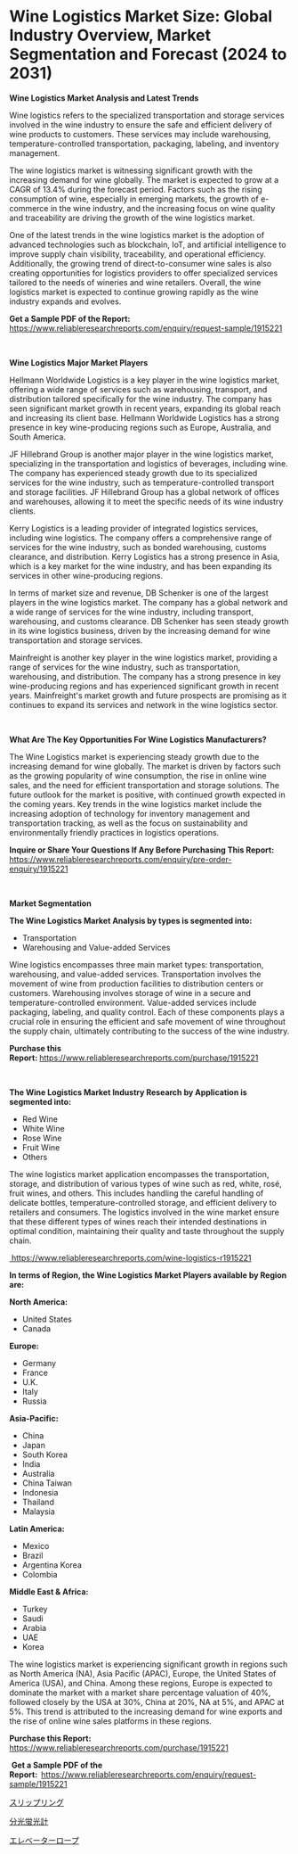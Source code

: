 <p><h1>Wine Logistics Market Size: Global Industry Overview, Market Segmentation and Forecast (2024 to 2031)</h1></p><p><strong>Wine Logistics Market Analysis and Latest Trends</strong></p>
<p><p>Wine logistics refers to the specialized transportation and storage services involved in the wine industry to ensure the safe and efficient delivery of wine products to customers. These services may include warehousing, temperature-controlled transportation, packaging, labeling, and inventory management.</p><p>The wine logistics market is witnessing significant growth with the increasing demand for wine globally. The market is expected to grow at a CAGR of 13.4% during the forecast period. Factors such as the rising consumption of wine, especially in emerging markets, the growth of e-commerce in the wine industry, and the increasing focus on wine quality and traceability are driving the growth of the wine logistics market.</p><p>One of the latest trends in the wine logistics market is the adoption of advanced technologies such as blockchain, IoT, and artificial intelligence to improve supply chain visibility, traceability, and operational efficiency. Additionally, the growing trend of direct-to-consumer wine sales is also creating opportunities for logistics providers to offer specialized services tailored to the needs of wineries and wine retailers. Overall, the wine logistics market is expected to continue growing rapidly as the wine industry expands and evolves.</p></p>
<p><strong>Get a Sample PDF of the Report:&nbsp;</strong> <a href="https://www.reliableresearchreports.com/enquiry/request-sample/1915221">https://www.reliableresearchreports.com/enquiry/request-sample/1915221</a></p>
<p>&nbsp;</p>
<p><strong>Wine Logistics Major Market Players</strong></p>
<p><p>Hellmann Worldwide Logistics is a key player in the wine logistics market, offering a wide range of services such as warehousing, transport, and distribution tailored specifically for the wine industry. The company has seen significant market growth in recent years, expanding its global reach and increasing its client base. Hellmann Worldwide Logistics has a strong presence in key wine-producing regions such as Europe, Australia, and South America.</p><p>JF Hillebrand Group is another major player in the wine logistics market, specializing in the transportation and logistics of beverages, including wine. The company has experienced steady growth due to its specialized services for the wine industry, such as temperature-controlled transport and storage facilities. JF Hillebrand Group has a global network of offices and warehouses, allowing it to meet the specific needs of its wine industry clients.</p><p>Kerry Logistics is a leading provider of integrated logistics services, including wine logistics. The company offers a comprehensive range of services for the wine industry, such as bonded warehousing, customs clearance, and distribution. Kerry Logistics has a strong presence in Asia, which is a key market for the wine industry, and has been expanding its services in other wine-producing regions.</p><p>In terms of market size and revenue, DB Schenker is one of the largest players in the wine logistics market. The company has a global network and a wide range of services for the wine industry, including transport, warehousing, and customs clearance. DB Schenker has seen steady growth in its wine logistics business, driven by the increasing demand for wine transportation and storage services.</p><p>Mainfreight is another key player in the wine logistics market, providing a range of services for the wine industry, such as transportation, warehousing, and distribution. The company has a strong presence in key wine-producing regions and has experienced significant growth in recent years. Mainfreight's market growth and future prospects are promising as it continues to expand its services and network in the wine logistics sector.</p></p>
<p>&nbsp;</p>
<p><strong>What Are The Key Opportunities For Wine Logistics Manufacturers?</strong></p>
<p><p>The Wine Logistics market is experiencing steady growth due to the increasing demand for wine globally. The market is driven by factors such as the growing popularity of wine consumption, the rise in online wine sales, and the need for efficient transportation and storage solutions. The future outlook for the market is positive, with continued growth expected in the coming years. Key trends in the wine logistics market include the increasing adoption of technology for inventory management and transportation tracking, as well as the focus on sustainability and environmentally friendly practices in logistics operations.</p></p>
<p><strong>Inquire or Share Your Questions If Any Before Purchasing This Report:</strong> <a href="https://www.reliableresearchreports.com/enquiry/pre-order-enquiry/1915221">https://www.reliableresearchreports.com/enquiry/pre-order-enquiry/1915221</a></p>
<p>&nbsp;</p>
<p><strong>Market Segmentation</strong></p>
<p><strong>The Wine Logistics Market Analysis by types is segmented into:</strong></p>
<p><ul><li>Transportation</li><li>Warehousing and Value-added Services</li></ul></p>
<p><p>Wine logistics encompasses three main market types: transportation, warehousing, and value-added services. Transportation involves the movement of wine from production facilities to distribution centers or customers. Warehousing involves storage of wine in a secure and temperature-controlled environment. Value-added services include packaging, labeling, and quality control. Each of these components plays a crucial role in ensuring the efficient and safe movement of wine throughout the supply chain, ultimately contributing to the success of the wine industry.</p></p>
<p><strong>Purchase this Report:&nbsp;</strong><a href="https://www.reliableresearchreports.com/purchase/1915221">https://www.reliableresearchreports.com/purchase/1915221</a></p>
<p>&nbsp;</p>
<p><strong>The Wine Logistics Market Industry Research by Application is segmented into:</strong></p>
<p><ul><li>Red Wine</li><li>White Wine</li><li>Rose Wine</li><li>Fruit Wine</li><li>Others</li></ul></p>
<p><p>The wine logistics market application encompasses the transportation, storage, and distribution of various types of wine such as red, white, rosé, fruit wines, and others. This includes handling the careful handling of delicate bottles, temperature-controlled storage, and efficient delivery to retailers and consumers. The logistics involved in the wine market ensure that these different types of wines reach their intended destinations in optimal condition, maintaining their quality and taste throughout the supply chain.</p></p>
<p><a href="https://www.reliableresearchreports.com/wine-logistics-r1915221">&nbsp;https://www.reliableresearchreports.com/wine-logistics-r1915221</a></p>
<p><strong>In terms of Region, the Wine Logistics Market Players available by Region are:</strong></p>
<p>
    <p> <strong> North America: </strong>
        <ul>
            <li>United States</li>
            <li>Canada</li>
        </ul>
        </p> 
    <p> <strong> Europe: </strong>
        <ul>
            <li>Germany</li>
            <li>France</li>
            <li>U.K.</li>
            <li>Italy</li>
            <li>Russia</li>
        </ul>
        </p> 
    <p> <strong> Asia-Pacific: </strong>
        <ul>
            <li>China</li>
            <li>Japan</li>
            <li>South Korea</li>
            <li>India</li>
            <li>Australia</li>
            <li>China Taiwan</li>
            <li>Indonesia</li>
            <li>Thailand</li>
            <li>Malaysia</li>
        </ul>
        </p> 
    <p> <strong> Latin America: </strong>
        <ul>
            <li>Mexico</li>
            <li>Brazil</li>
            <li>Argentina Korea</li>
            <li>Colombia</li>
        </ul>
        </p> 
    <p> <strong> Middle East & Africa: </strong>
        <ul>
            <li>Turkey</li>
            <li>Saudi</li>
            <li>Arabia</li>
            <li>UAE</li>
            <li>Korea</li>
        </ul>
    </p>
    </p>
<p><p>The wine logistics market is experiencing significant growth in regions such as North America (NA), Asia Pacific (APAC), Europe, the United States of America (USA), and China. Among these regions, Europe is expected to dominate the market with a market share percentage valuation of 40%, followed closely by the USA at 30%, China at 20%, NA at 5%, and APAC at 5%. This trend is attributed to the increasing demand for wine exports and the rise of online wine sales platforms in these regions.</p></p>
<p><strong>Purchase this Report: </strong><a href="https://www.reliableresearchreports.com/purchase/1915221">https://www.reliableresearchreports.com/purchase/1915221</a></p>
<p>&nbsp;<strong>Get a Sample PDF of the Report:&nbsp;&nbsp;</strong><a href="https://www.reliableresearchreports.com/enquiry/request-sample/1915221">https://www.reliableresearchreports.com/enquiry/request-sample/1915221</a></p>
<p><strong></strong></p>
<p><p><a href="https://github.com/VellaJacobi2023/Market-Research-Report-List-1/blob/main/172120860981.md">スリップリング</a></p><p><a href="https://github.com/Fatimaklein1/Market-Research-Report-List-1/blob/main/544338217832.md">分光蛍光計</a></p><p><a href="https://github.com/oqxogxyvqe90775/Market-Research-Report-List-2/blob/main/436371760980.md">エレベーターロープ</a></p></p>